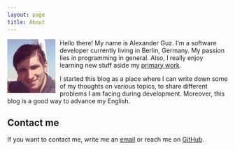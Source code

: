```yaml
---
layout: page
title: About
---
```


<img src="/static/img/avatar.jpg" align="left" style="margin-right: 10px;" title="Haha, it's me!">

Hello there! My name is Alexander Guz. I'm a software developer currently living
in Berlin, Germany. My passion lies in programming in general. Also, I really
enjoy learning new stuff aside my [primary work](https://www.flixbus.com/).

I started this blog as a place where I can write down some of my thoughts on
various topics, to share different problems I am facing during development.
Moreover, this blog is a good way to advance my English.

## Contact me

If you want to contact me, write me an [email](mailto:guz@kalimatas.com) or reach
me on [GitHub](https://github.com/kalimatas).
